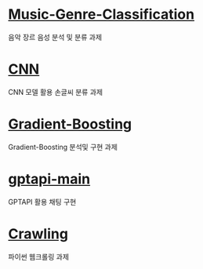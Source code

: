 # [Music-Genre-Classification](https://github.com/Songysp/-/tree/b39af4ecd3cf1af8e86bb0b6421005e2d8efcc49/%EA%B3%BC%EC%A0%9C/Music-Genre-Classification.io-main)


음악 장르 음성 분석 및 분류 과제

# [CNN](https://github.com/Songysp/-/tree/b39af4ecd3cf1af8e86bb0b6421005e2d8efcc49/%EA%B3%BC%EC%A0%9C/CNN_model_classification-main)

CNN 모델 활용 손글씨 분류 과제

# [Gradient-Boosting](https://github.com/Songysp/-/tree/b39af4ecd3cf1af8e86bb0b6421005e2d8efcc49/%EA%B3%BC%EC%A0%9C/Gradient-Boosting-main)

Gradient-Boosting 분석및 구현 과제

# [gptapi-main](https://github.com/Songysp/-/tree/b39af4ecd3cf1af8e86bb0b6421005e2d8efcc49/%EA%B3%BC%EC%A0%9C/gptapi-main)

GPTAPI 활용 채팅 구현

# [Crawling](https://github.com/Songysp/-/tree/b39af4ecd3cf1af8e86bb0b6421005e2d8efcc49/%EA%B3%BC%EC%A0%9C/Crawling-main)

파이썬 웹크롤링 과제

